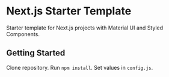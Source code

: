 # Next.js Starter Template

Starter template for Next.js projects with Material UI and Styled Components.

## Getting Started

Clone repository. Run `npm install`. Set values in `config.js`.
